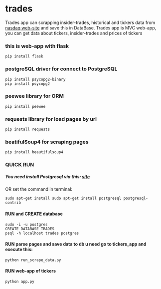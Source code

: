 # trades
Trades app can scrapping insider-trades, historical and tickers data from [nasdaq web-site](http://www.nasdaq.com/symbols) and save this in DataBase.
Trades app is MVC web-app, you can get data about tickers, insider-trades and prices of tickers

### this is web-app with flask
```
pip install flask
```

### postgreSQL driver for connect to PostgreSQL
```
pip install psycopg2-binary
pip install psycopg2
```
### peewee library for ORM 
```
pip install peewee
```
### requests library for load pages by url
```
pip install requests
```
### beatifulSoup4 for scraping pages
```
pip install beautifulsoup4
```
### QUICK RUN
##### You need install Postgresql via this: [site](https://www.digitalocean.com/community/tutorials/postgresql-ubuntu-16-04-ru)
OR set the command in terminal:
```
sudo apt-get install sudo apt-get install postgresql postgresql-contrib
```
#### RUN and CREATE database
```
sudo -i -u postgres
CREATE DATABASE TRADES
psql -h localhost trades postgres
```
#### RUN parse pages and save data to db u need go to tickers_app and execute this:
``` 
python run_scrape_data.py
```
#### RUN web-app of tickers
```
python app.py
```